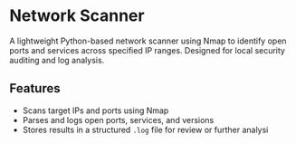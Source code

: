 # Network Scanner

A lightweight Python-based network scanner using Nmap to identify open ports and services across specified IP ranges. Designed for local security auditing and log analysis.

## Features

- Scans target IPs and ports using Nmap
- Parses and logs open ports, services, and versions
- Stores results in a structured `.log` file for review or further analysi
